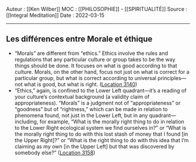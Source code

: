Auteur : [[Ken Wilber]]
MOC :  [[PHILOSOPHIE]] - [[SPIRITUALITÉ]] 
Source : [[Integral Meditation]]
Date : 2022-03-15
***

## Les différences entre Morale et éthique
- “Morals” are different from “ethics.” Ethics involve the rules and regulations that any particular culture or group takes to be the way things should be done. It focuses on what is good according to that culture. Morals, on the other hand, focus not just on what is correct for a particular group, but what is correct according to universal principles—not what is good, but what is right. ([Location 3140](https://readwise.io/to_kindle?action=open&asin=B01BMYXTU0&location=3140))
- “Ethics,” again, is confined to the Lower Left quadrant—it’s a reading of your culture’s contextual background (a validity claim of appropriateness). “Morals” is a judgment not of “appropriateness” or “goodness” but of “rightness,” which can be made in relation to phenomena found, not just in the Lower Left, but in any quadrant—including, for example, “What is the morally right thing to do in relation to the Lower Right ecological system we find ourselves in?” or “What is the morally right thing to do with this lost stash of money that I found [in the Upper Right]?” or “What is the right thing to do with this idea that I’m claiming as my own [in the Upper Left] but that was discovered by somebody else?” ([Location 3158](https://readwise.io/to_kindle?action=open&asin=B01BMYXTU0&location=3158))